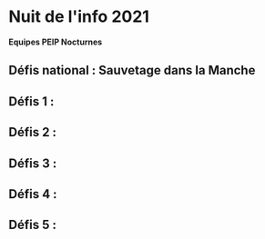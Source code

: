 # Nuit de l'info 2021
**Equipes PEIP Nocturnes**

## Défis national : Sauvetage dans la Manche

## Défis 1 :

## Défis 2 :

## Défis 3 :

## Défis 4 : 

## Défis 5 :
